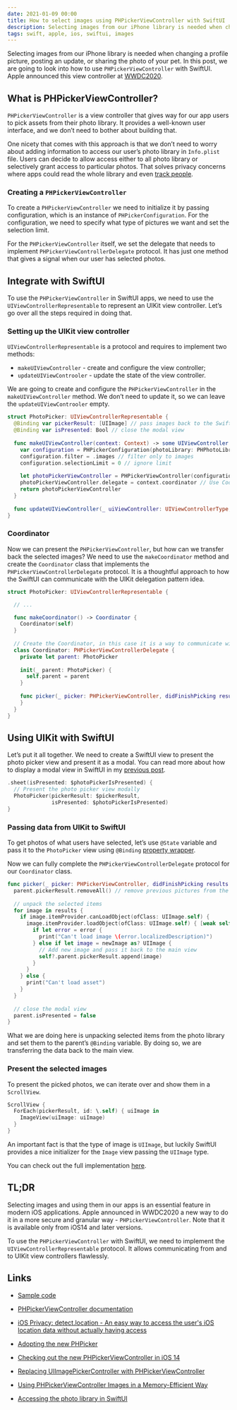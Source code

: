 ```yaml
---
date: 2021-01-09 00:00
title: How to select images using PHPickerViewController with SwiftUI
description: Selecting images from our iPhone library is needed when changing a profile picture, posting an update, or sharing the photo of your pet. In this post, we are going to look into how to use `PHPickerViewController` with SwiftUI. Apple announced this view controller at WWDC2020.
tags: swift, apple, ios, swiftui, images
---
```


Selecting images from our iPhone library is needed when changing a profile picture, posting an update, or sharing the photo of your pet. In this post, we are going to look into how to use `PHPickerViewController` with SwiftUI. Apple announced this view controller at [WWDC2020](https://developer.apple.com/wwdc20/).

## What is PHPickerViewController?

`PHPickerViewController` is a view controller that gives way for our app users to pick assets from their photo library. It provides a well-known user interface, and we don’t need to bother about building that.

One nicety that comes with this approach is that we don’t need to worry about adding information to access our user’s photo library in `Info.plist` file. Users can decide to allow access either to all photo library or selectively grant access to particular photos. That solves privacy concerns where apps could read the whole library and even [track people](https://krausefx.com/blog/ios-privacy-detectlocation-an-easy-way-to-access-the-users-ios-location-data-without-actually-having-access).

### Creating a `PHPickerViewController`

To create a `PHPickerViewController` we need to initialize it by passing configuration, which is an instance of `PHPickerConfiguration`. For the configuration, we need to specify what type of pictures we want and set the selection limit.

For the `PHPickerViewController` itself, we set the delegate that needs to implement `PHPickerViewControllerDelegate` protocol. It has just one method that gives a signal when our user has selected photos.

## Integrate with SwiftUI

To use the `PHPickerViewController` in SwiftUI apps, we need to use the `UIViewControllerRepresentable` to represent an UIKit view controller. Let’s go over all the steps required in doing that.

### Setting up the UIKit view controller

`UIViewControllerRepresentable` is a protocol and requires to implement two methods:

* `makeUIViewController` - create and configure the view controller;
* `updateUIViewControoler` - update the state of the view controller.

We are going to create and configure the `PHPickerViewController` in the `makeUIViewController` method. We don’t need to update it, so we can leave the `updateUIViewControoler` empty.

```swift
struct PhotoPicker: UIViewControllerRepresentable {
  @Binding var pickerResult: [UIImage] // pass images back to the SwiftUI view
  @Binding var isPresented: Bool // close the modal view
  
  func makeUIViewController(context: Context) -> some UIViewController {
    var configuration = PHPickerConfiguration(photoLibrary: PHPhotoLibrary.shared())
    configuration.filter = .images // filter only to images
    configuration.selectionLimit = 0 // ignore limit
    
    let photoPickerViewController = PHPickerViewController(configuration: configuration)
    photoPickerViewController.delegate = context.coordinator // Use Coordinator for delegation
    return photoPickerViewController
  }
  
  func updateUIViewController(_ uiViewController: UIViewControllerType, context: Context) { }
}
```

### Coordinator

Now we can present the `PHPickerViewController`, but how can we transfer back the selected images? We need to use the `makeCoordinator` method and create the `Coordinator` class that implements the `PHPickerViewControllerDelegate` protocol. It is a thoughtful approach to how the SwiftUI can communicate with the UIKit delegation pattern idea.

```swift
struct PhotoPicker: UIViewControllerRepresentable {

  // ...

  func makeCoordinator() -> Coordinator {
    Coordinator(self)
  }
  
  // Create the Coordinator, in this case it is a way to communicate with the PHPickerViewController
  class Coordinator: PHPickerViewControllerDelegate {
    private let parent: PhotoPicker
    
    init(_ parent: PhotoPicker) {
      self.parent = parent
    }
    
    func picker(_ picker: PHPickerViewController, didFinishPicking results: [PHPickerResult]) {
    }
  }
}
```

## Using UIKit with SwiftUI

Let’s put it all together. We need to create a SwiftUI view to present the photo picker view and present it as a modal. You can read more about how to display a modal view in SwiftUI in my [previous post](/blog/swiftui-modal-view/).

```swift
.sheet(isPresented: $photoPickerIsPresented) {
  // Present the photo picker view modally
  PhotoPicker(pickerResult: $pickerResult,
              isPresented: $photoPickerIsPresented)
}
```

### Passing data from UIKit to SwiftUI

To get photos of what users have selected, let’s use `@State` variable and pass it to the `PhotoPicker` view using `@Binding` [property wrapper](https://swiftuipropertywrappers.com/#binding).

Now we can fully complete the `PHPickerViewControllerDelegate` protocol for our `Coordinator` class. 

```swift
func picker(_ picker: PHPickerViewController, didFinishPicking results: [PHPickerResult]) {
  parent.pickerResult.removeAll() // remove previous pictures from the main view
  
  // unpack the selected items
  for image in results {
    if image.itemProvider.canLoadObject(ofClass: UIImage.self) {
      image.itemProvider.loadObject(ofClass: UIImage.self) { [weak self] newImage, error in
        if let error = error {
          print("Can't load image \(error.localizedDescription)")
        } else if let image = newImage as? UIImage {
          // Add new image and pass it back to the main view
          self?.parent.pickerResult.append(image)
        }
      }
    } else {
      print("Can't load asset")
    }
  }
  
  // close the modal view
  parent.isPresented = false
}
```

What we are doing here is unpacking selected items from the photo library and set them to the parent’s `@Binding` variable. By doing so, we are transferring the data back to the main view.

### Present the selected images

To present the picked photos, we can iterate over and show them in a `ScrollView`.

```swift
ScrollView {
  ForEach(pickerResult, id: \.self) { uiImage in
    ImageView(uiImage: uiImage)
  }
}
```

An important fact is that the type of image is `UIImage`, but luckily SwiftUI provides a nice initializer for the `Image` view passing the `UIImage` type.

You can check out the full implementation [here](https://github.com/fassko/PHPickerViewController-SwiftUI).

## TL;DR

Selecting images and using them in our apps is an essential feature in modern iOS applications. Apple announced in WWDC2020 a new way to do it in a more secure and granular way - `PHPickerViewController`. Note that it is available only from iOS14 and later versions.

To use the `PHPickerViewController` with SwiftUI, we need to implement the `UIViewControllerRepresentable` protocol. It allows communicating from and to UIKit view controllers flawlessly.

## Links

* [Sample code](https://github.com/fassko/PHPickerViewController-SwiftUI)

* [PHPickerViewController documentation](https://developer.apple.com/documentation/photokit/phpickerviewcontroller)
* [iOS Privacy: detect.location - An easy way to access the user's iOS location data without actually having access](https://krausefx.com/blog/ios-privacy-detectlocation-an-easy-way-to-access-the-users-ios-location-data-without-actually-having-access)
* [Adopting the new PHPicker](https://www.kairadiagne.com/2020/11/04/adopting-the-new-photo-picker.html)
* [Checking out the new PHPickerViewController in iOS 14](https://nemecek.be/blog/30/checking-out-the-new-phpickerviewcontroller-in-ios-14-to-select-photos-or-videos)
* [Replacing UIImagePickerController with PHPickerViewController](https://ohmyswift.com/blog/2020/08/29/replacing-uiimagepickercontroller-with-phpickerviewcontroller/)
* [Using PHPickerViewController Images in a Memory-Efficient Way](https://christianselig.com/2020/09/phpickerviewcontroller-efficiently/)
* [Accessing the photo library in SwiftUI](https://codakuma.com/the-library-is-open/)
